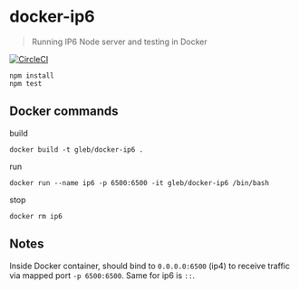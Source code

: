 # docker-ip6

> Running IP6 Node server and testing in Docker

[![CircleCI](https://circleci.com/gh/bahmutov/docker-ip6.svg?style=svg)](https://circleci.com/gh/bahmutov/docker-ip6)

```
npm install
npm test
```

## Docker commands

build

```
docker build -t gleb/docker-ip6 .
```

run

```
docker run --name ip6 -p 6500:6500 -it gleb/docker-ip6 /bin/bash
```

stop

```
docker rm ip6
```

## Notes

Inside Docker container, should bind to `0.0.0.0:6500` (ip4) to receive traffic
via mapped port `-p 6500:6500`. Same for ip6 is `::`.
